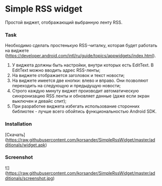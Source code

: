# Simple RSS widget

Простой виджет, отображающий выбранную ленту RSS.

### Task
Необходимо сделать простенькую RSS-читалку, которая будет работать на виджете (https://developer.android.com/intl/ru/guide/topics/appwidgets/index.html).

1) У виджета должны быть настройки, внутри которых есть EditText. В EditText можно вводить адрес RSS-ленты;
2) На виджете отображается заголовок и текст новости;
3) На виджете имеется две кнопки: влево и вправо. Они позволяют переходить на следующую и предыдущую новости;
4) Строго каждую минуту виджет производит автоматическую синхронизацию RSS ленты и обновляет данные (даже если экран выключен и девайс спит);
5) При разработке виджета избегать использование сторонних библиотек - лучше всего обойтись функциональностью Android SDK.


### Installation

[Скачать] (https://raw.githubusercontent.com/korsander/SimpleRssWidget/master/additionals/widget.apk)

### Screenshot

![] (https://raw.githubusercontent.com/korsander/SimpleRssWidget/master/additionals/screenshot.jpg)